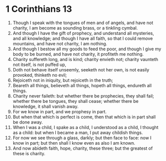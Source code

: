 ﻿# 1 Corinthians 13
1. Though I speak with the tongues of men and of angels, and have not charity, I am become as sounding brass, or a tinkling cymbal. 
2. And though I have the gift of prophecy, and understand all mysteries, and all knowledge; and though I have all faith, so that I could remove mountains, and have not charity, I am nothing. 
3. And though I bestow all my goods to feed the poor, and though I give my body to be burned, and have not charity, it profiteth me nothing. 
4. Charity suffereth long, and is kind; charity envieth not; charity vaunteth not itself, is not puffed up, 
5. Doth not behave itself unseemly, seeketh not her own, is not easily provoked, thinketh no evil; 
6. Rejoiceth not in iniquity, but rejoiceth in the truth; 
7. Beareth all things, believeth all things, hopeth all things, endureth all things. 
8. Charity never faileth: but whether there be prophecies, they shall fail; whether there be tongues, they shall cease; whether there be knowledge, it shall vanish away. 
9. For we know in part, and we prophesy in part. 
10. But when that which is perfect is come, then that which is in part shall be done away. 
11. When I was a child, I spake as a child, I understood as a child, I thought as a child: but when I became a man, I put away childish things. 
12. For now we see through a glass, darkly; but then face to face: now I know in part; but then shall I know even as also I am known. 
13. And now abideth faith, hope, charity, these three; but the greatest of these is charity. 
